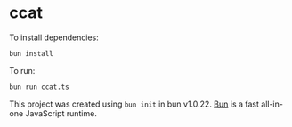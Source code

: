 # ccat

To install dependencies:

```bash
bun install
```

To run:

```bash
bun run ccat.ts
```

This project was created using `bun init` in bun v1.0.22. [Bun](https://bun.sh) is a fast all-in-one JavaScript runtime.
